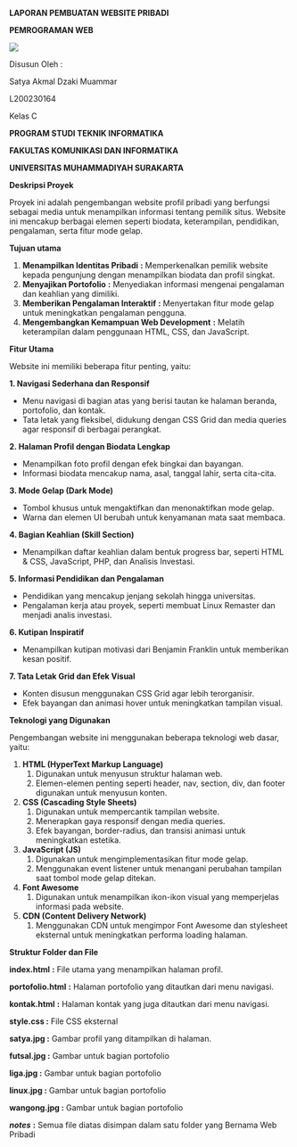 ﻿**LAPORAN PEMBUATAN WEBSITE PRIBADI**

**PEMROGRAMAN WEB**



![](Aspose.Words.3b2281a8-9750-47cc-9aa2-70a484b5351d.001.png)

Disusun Oleh :

Satya Akmal Dzaki Muammar

L200230164

Kelas C



**PROGRAM STUDI TEKNIK INFORMATIKA**

**FAKULTAS KOMUNIKASI DAN INFORMATIKA**

**UNIVERSITAS MUHAMMADIYAH SURAKARTA**

**Deskripsi Proyek**

Proyek ini adalah pengembangan website profil pribadi yang berfungsi sebagai media untuk menampilkan informasi tentang pemilik situs. Website ini mencakup berbagai elemen seperti biodata, keterampilan, pendidikan, pengalaman, serta fitur mode gelap.

**Tujuan utama**

1. **Menampilkan Identitas Pribadi** **:** Memperkenalkan pemilik website kepada pengunjung dengan menampilkan biodata dan profil singkat.
1. **Menyajikan Portofolio** **:** Menyediakan informasi mengenai pengalaman dan keahlian yang dimiliki.
1. **Memberikan Pengalaman Interaktif** **:** Menyertakan fitur mode gelap untuk meningkatkan pengalaman pengguna.
1. **Mengembangkan Kemampuan Web Development** **:** Melatih keterampilan dalam penggunaan HTML, CSS, dan JavaScript.

**Fitur Utama**

Website ini memiliki beberapa fitur penting, yaitu:

**1. Navigasi Sederhana dan Responsif**

- Menu navigasi di bagian atas yang berisi tautan ke halaman beranda, portofolio, dan kontak.
- Tata letak yang fleksibel, didukung dengan CSS Grid dan media queries agar responsif di berbagai perangkat.

**2. Halaman Profil dengan Biodata Lengkap**

- Menampilkan foto profil dengan efek bingkai dan bayangan.
- Informasi biodata mencakup nama, asal, tanggal lahir, serta cita-cita.

**3. Mode Gelap (Dark Mode)**

- Tombol khusus untuk mengaktifkan dan menonaktifkan mode gelap.
- Warna dan elemen UI berubah untuk kenyamanan mata saat membaca.

**4. Bagian Keahlian (Skill Section)**

- Menampilkan daftar keahlian dalam bentuk progress bar, seperti HTML & CSS, JavaScript, PHP, dan Analisis Investasi.

**5. Informasi Pendidikan dan Pengalaman**

- Pendidikan yang mencakup jenjang sekolah hingga universitas.
- Pengalaman kerja atau proyek, seperti membuat Linux Remaster dan menjadi analis investasi.

**6. Kutipan Inspiratif**

- Menampilkan kutipan motivasi dari Benjamin Franklin untuk memberikan kesan positif.

**7. Tata Letak Grid dan Efek Visual**

- Konten disusun menggunakan CSS Grid agar lebih terorganisir.
- Efek bayangan dan animasi hover untuk meningkatkan tampilan visual.

**Teknologi yang Digunakan**

Pengembangan website ini menggunakan beberapa teknologi web dasar, yaitu:

1. **HTML (HyperText Markup Language)**
   1. Digunakan untuk menyusun struktur halaman web.
   1. Elemen-elemen penting seperti header, nav, section, div, dan footer digunakan untuk menyusun konten.
1. **CSS (Cascading Style Sheets)**
   1. Digunakan untuk mempercantik tampilan website.
   1. Menerapkan gaya responsif dengan media queries.
   1. Efek bayangan, border-radius, dan transisi animasi untuk meningkatkan estetika.
1. **JavaScript (JS)**
   1. Digunakan untuk mengimplementasikan fitur mode gelap.
   1. Menggunakan event listener untuk menangani perubahan tampilan saat tombol mode gelap ditekan.
1. **Font Awesome**
   1. Digunakan untuk menampilkan ikon-ikon visual yang memperjelas informasi pada website.
1. **CDN (Content Delivery Network)**
   1. Menggunakan CDN untuk mengimpor Font Awesome dan stylesheet eksternal untuk meningkatkan performa loading halaman.




**Struktur Folder dan File**

**index.html** **:** File utama yang menampilkan halaman profil.

**portofolio.html** **:** Halaman portofolio yang ditautkan dari menu navigasi. 

**kontak.html** **:** Halaman kontak yang juga ditautkan dari menu navigasi.

**style.css :** File CSS eksternal

**satya.jpg :** Gambar profil yang ditampilkan di halaman.

**futsal.jpg :** Gambar untuk bagian portofolio

**liga.jpg :** Gambar untuk bagian portofolio

**linux.jpg :** Gambar untuk bagian portofolio

**wangong.jpg :** Gambar untuk bagian portofolio

***notes*** **:** Semua file diatas disimpan dalam satu folder yang Bernama Web Pribadi

